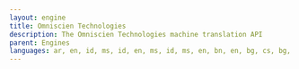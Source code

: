 ```yaml
---
layout: engine
title: Omniscien Technologies
description: The Omniscien Technologies machine translation API
parent: Engines
languages: ar, en, id, ms, id, en, ms, id, ms, en, bn, en, bg, cs, bg, da, bg, nl, bg, en, bg, et, bg, fi, bg, fr, bg, de, bg, el, bg, hu, bg, ga, bg, it, bg, lv, bg, lt, bg, mt, bg, no, bg, pl, bg, pt, bg, ro, bg, sk, bg, sl, bg, es, bg, sv, my, en, km, en, zh, en, zh, de, cs, bg, cs, da, cs, nl, cs, en, cs, et, cs, fi, cs, fr, cs, de, cs, el, cs, hu, cs, ga, cs, it, cs, lv, cs, lt, cs, mt, cs, no, cs, pl, cs, pt, cs, ro, cs, sk, cs, sl, cs, es, cs, sv, da, bg, da, cs, da, nl, da, en, da, et, da, fi, da, fr, da, de, da, el, da, hu, da, ga, da, it, da, lv, da, lt, da, mt, da, no, da, pl, da, pt, da, ro, da, sk, da, sl, da, es, da, sv, nl, bg, nl, cs, nl, da, nl, en, nl, et, nl, fi, nl, fr, nl, de, nl, el, nl, hu, nl, ga, nl, it, nl, lv, nl, lt, nl, mt, nl, no, nl, pl, nl, pt, nl, ro, nl, sk, nl, sl, nl, es, nl, sv, en, ar, en, id, en, ms, en, bn, en, bg, en, my, en, km, en, zh, en, cs, en, da, en, nl, en, et, en, fa, en, fi, en, fr, en, de, en, el, en, he, en, hi, en, hu, en, ga, en, it, en, ja, en, ko, en, lv, en, lt, en, mt, en, ne, en, no, en, pl, en, pt, en, ro, en, ru, en, sk, en, sl, en, es, en, sw, en, sv, en, tl, en, th, en, tr, en, ur, en, vi, et, bg, et, cs, et, da, et, nl, et, en, et, fi, et, fr, et, de, et, el, et, hu, et, ga, et, it, et, lv, et, lt, et, mt, et, no, et, pl, et, pt, et, ro, et, ru, et, sk, et, sl, et, es, et, sv, fa, en, fi, bg, fi, cs, fi, da, fi, nl, fi, en, fi, et, fi, fr, fi, de, fi, el, fi, hu, fi, ga, fi, it, fi, lv, fi, lt, fi, mt, fi, no, fi, pl, fi, pt, fi, ro, fi, ru, fi, sk, fi, sl, fi, es, fi, sv, fr, bg, fr, my, fr, cs, fr, da, fr, nl, fr, en, fr, et, fr, fi, fr, de, fr, el, fr, hu, fr, ga, fr, it, fr, lv, fr, lt, fr, mt, fr, no, fr, pl, fr, pt, fr, ro, fr, ru, fr, sk, fr, sl, fr, es, fr, sv, de, bg, de, my, de, cs, de, da, de, nl, de, en, de, et, de, fi, de, fr, de, el, de, hu, de, ga, de, it, de, lv, de, lt, de, mt, de, no, de, pl, de, pt, de, ro, de, ru, de, sk, de, sl, de, es, de, sv, el, bg, el, cs, el, da, el, nl, el, en, el, et, el, fi, el, fr, el, de, el, hu, el, ga, el, it, el, lv, el, lt, el, mt, el, no, el, pl, el, pt, el, ro, el, ru, el, sk, el, sl, el, es, el, sv, hi, en, hu, bg, hu, cs, hu, da, hu, nl, hu, en, hu, et, hu, fi, hu, fr, hu, de, hu, el, hu, gu, hu, ga, hu, it, hu, lv, hu, lt, hu, mt, hu, no, hu, pl, hu, pt, hu, ro, hu, sk, hu, sl, hu, es, hu, sv, ga, en, it, bg, it, cs, it, da, it, nl, it, en, it, et, it, fi, it, fr, it, de, it, el, it, gu, it, hu, it, ga, it, lv, it, lt, it, mt, it, no, it, pl, it, pt, it, ro, it, sk, it, sl, it, es, it, sv, ja, en, ko, en, lv, bg, lv, cs, lv, da, lv, nl, lv, en, lv, et, lv, fi, lv, fr, lv, de, lv, el, lv, hu, lv, ga, lv, it, lv, lt, lv, mt, lv, no, lv, pl, lv, ro, lv, sk, lv, sl, lv, es, lv, sv, lt, bg, lt, cs, lt, da, lt, nl, lt, en, lt, et, lt, fi, lt, fr, lt, de, lt, el, lt, hu, lt, ga, lt, it, lt, lv, lt, mt, lt, no, lt, pl, lt, pt, lt, ro, lt, sk, lt, sl, lt, es, lt, sv, mt, bg, mt, cs, mt, da, mt, nl, mt, en, mt, et, mt, fi, mt, fr, mt, de, mt, el, mt, hu, mt, ga, mt, it, mt, lv, mt, lt, mt, no, mt, pl, mt, pt, mt, ro, mt, sk, mt, sl, mt, es, mt, sv, ne, en, no, bg, no, cs, no, da, no, nl, no, en, no, et, no, fi, no, fr, no, de, no, el, no, hu, no, ga, no, it, no, lv, no, lt, no, mt, no, pl, no, pt, no, ro, no, sk, no, sl, no, es, no, sv, pl, bg, pl, cs, pl, da, pl, nl, pl, en, pl, et, pl, fi, pl, fr, pl, de, pl, el, pl, hu, pl, ga, pl, it, pl, lv, pl, lt, pl, mt, pl, no, pl, pt, pl, ro, pl, sk, pl, sl, pl, es, pl, sv, pt, bg, pt, cs, pt, da, pt, nl, pt, en, pt, et, pt, fi, pt, fr, pt, de, pt, el, pt, hu, pt, ga, pt, it, pt, lv, pt, lt, pt, mt, pt, no, pt, pl, pt, ro, pt, sk, pt, sl, pt, es, pt, sv, ro, bg, ro, cs, ro, da, ro, nl, ro, en, ro, et, ro, fi, ro, fr, ro, de, ro, el, ro, hu, ro, ga, ro, it, ro, lv, ro, lt, ro, mt, ro, no, ro, pl, ro, pt, ro, sk, ro, sl, ro, es, ro, sv, ru, en, sk, bg, sk, cs, sk, da, sk, nl, sk, en, sk, et, sk, fi, sk, fr, sk, de, sk, el, sk, hu, sk, ga, sk, it, sk, lv, sk, lt, sk, mt, sk, no, sk, pl, sk, pt, sk, ro, sk, sl, sk, es, sk, sv, sl, bg, sl, cs, sl, da, sl, nl, sl, en, sl, et, sl, fi, sl, fr, sl, de, sl, el, sl, hu, sl, ga, sl, it, sl, lv, sl, lt, sl, mt, sl, no, sl, pl, sl, pt, sl, ro, sl, sk, sl, es, sl, sv, es, bg, es, cs, es, da, es, nl, es, en, es, et, es, fi, es, fr, es, de, es, el, es, hu, es, ga, es, it, es, lv, es, lt, es, mt, es, no, es, pl, es, pt, es, ro, es, sk, es, sl, es, sv, sw, en, sv, bg, sv, cs, sv, da, sv, nl, sv, en, sv, et, sv, fi, sv, fr, sv, de, sv, el, sv, hu, sv, ga, sv, it, sv, lv, sv, lt, sv, mt, sv, no, sv, pl, sv, pt, sv, ro, sv, sl, sv, es
---
```

